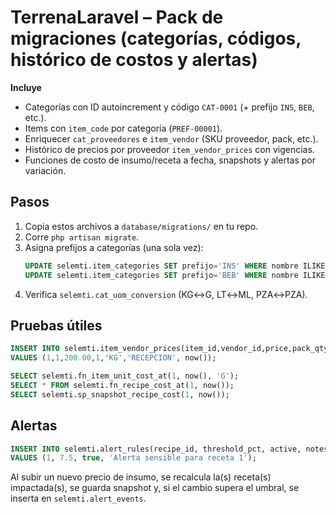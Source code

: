 # TerrenaLaravel – Pack de migraciones (categorías, códigos, histórico de costos y alertas)

**Incluye**
- Categorías con ID autoincrement y código `CAT-0001` (+ prefijo `INS`, `BEB`, etc.).
- Items con `item_code` por categoría (`PREF-00001`).
- Enriquecer `cat_proveedores` e `item_vendor` (SKU proveedor, pack, etc.).
- Histórico de precios por proveedor `item_vendor_prices` con vigencias.
- Funciones de costo de insumo/receta a fecha, snapshots y alertas por variación.

## Pasos
1. Copia estos archivos a `database/migrations/` en tu repo.
2. Corre `php artisan migrate`.
3. Asigna prefijos a categorías (una sola vez):
   ```sql
   UPDATE selemti.item_categories SET prefijo='INS' WHERE nombre ILIKE '%insumo%';
   UPDATE selemti.item_categories SET prefijo='BEB' WHERE nombre ILIKE '%bebida%';
   ```
4. Verifica `selemti.cat_uom_conversion` (KG↔G, LT↔ML, PZA↔PZA).

## Pruebas útiles
```sql
INSERT INTO selemti.item_vendor_prices(item_id,vendor_id,price,pack_qty,pack_uom,source,effective_from)
VALUES (1,1,200.00,1,'KG','RECEPCION', now());

SELECT selemti.fn_item_unit_cost_at(1, now(), 'G');
SELECT * FROM selemti.fn_recipe_cost_at(1, now());
SELECT selemti.sp_snapshot_recipe_cost(1, now());
```

## Alertas
```sql
INSERT INTO selemti.alert_rules(recipe_id, threshold_pct, active, notes)
VALUES (1, 7.5, true, 'Alerta sensible para receta 1');
```
Al subir un nuevo precio de insumo, se recalcula la(s) receta(s) impactada(s), se guarda snapshot y, si el cambio supera el umbral, se inserta en `selemti.alert_events`.
